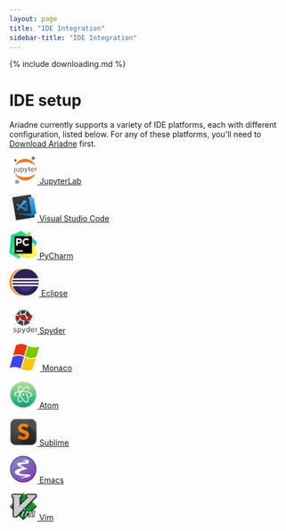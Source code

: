 ```yaml
---
layout: page
title: "IDE Integration"
sidebar-title: "IDE Integration"
---
```


{% include downloading.md %}

# IDE setup

Ariadne currently supports a variety of IDE platforms, each with different configuration, listed below.  For any of these platforms, you'll need to [Download Ariadne](index.md#downloading.md) first.

[<img src="/logos/jupyter.png" height="50"/> JupyterLab](jupyterlab)

[<img src="/logos/VisualCode.png" height="50"/> Visual Studio Code](vscode)

[<img src="/logos/pycharm.png" height="50"/> PyCharm](pycharm) 

[<img src="/logos/eclipse-11-logo-png-transparent.png" height="50"/> Eclipse](eclipse) 

[<img src="/logos/2000px-Spyder_logo.svg.png" height="50"/> Spyder](spyder) 

[<img src="/logos/mslogo.png" height="50"/> Monaco](monaco) 

[<img src="/logos/atom-4-logo-png-transparent.png" height="50"/> Atom](atom) 

[<img src="/logos/Apps-Sublime-Text-icon.png" height="50"/> Sublime](sublime) 

[<img src="/logos/1024px-EmacsIcon.svg.png" height="50"/> Emacs](emacs)

[<img src="/logos/Vimlogo.svg.png" height="50"/> Vim](vim) 

